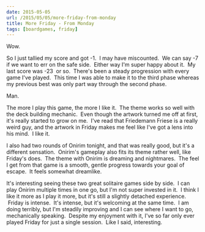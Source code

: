 ```yaml
---
date: 2015-05-05
url: /2015/05/05/more-friday-from-monday
title: More Friday - From Monday
tags: [boardgames, friday]
---
```


Wow.

So I just tallied my score and got -1.  I may have miscounted.  We can say -7 if we want to err on the safe side.  Either way I'm super happy about it.  My last score was -23  or so.  There's been a steady progression with every game I've played.  This time I was able to make it to the third phase whereas my previous best was only part way through the second phase.

Man.

The more I play this game, the more I like it.  The theme works so well with the deck building mechanic.  Even though the artwork turned me off at first, it's really started to grow on me.  I've read that Friedemann Friese is a really weird guy, and the artwork in Friday makes me feel like I've got a lens into his mind.  I like it.

I also had two rounds of Onirim tonight, and that was really good, but it's a different sensation.  Onirim's gameplay also fits its theme rather well, like Friday's does.  The theme with Onirim is dreaming and nightmares.  The feel I get from that game is a smooth, gentle progress towards your goal of escape.  It feels somewhat dreamlike.

It's interesting seeing these two great solitaire games side by side.  I can play Onirim multiple times in one go, but I'm not super invested in it.  I think I like it more as I play it more, but it's still a slightly detached experience.  Friday is intense.  It's intense, but it's welcoming at the same time.  I am doing terribly, but I'm steadily improving and I can see where I want to go, mechanically speaking.  Despite my enjoyment with it, I've so far only ever played Friday for just a single session.  Like I said, interesting.